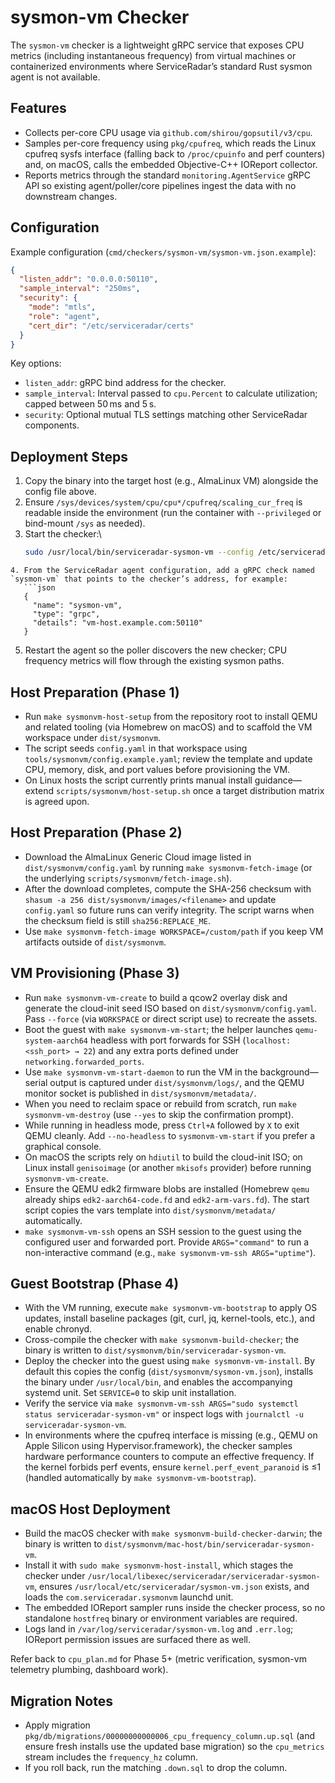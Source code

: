 # sysmon-vm Checker

The `sysmon-vm` checker is a lightweight gRPC service that exposes CPU metrics (including instantaneous frequency) from virtual machines or containerized environments where ServiceRadar’s standard Rust sysmon agent is not available.

## Features
- Collects per-core CPU usage via `github.com/shirou/gopsutil/v3/cpu`.
- Samples per-core frequency using `pkg/cpufreq`, which reads the Linux cpufreq sysfs interface (falling back to `/proc/cpuinfo` and perf counters) and, on macOS, calls the embedded Objective-C++ IOReport collector.
- Reports metrics through the standard `monitoring.AgentService` gRPC API so existing agent/poller/core pipelines ingest the data with no downstream changes.

## Configuration
Example configuration (`cmd/checkers/sysmon-vm/sysmon-vm.json.example`):

```json
{
  "listen_addr": "0.0.0.0:50110",
  "sample_interval": "250ms",
  "security": {
    "mode": "mtls",
    "role": "agent",
    "cert_dir": "/etc/serviceradar/certs"
  }
}
```

Key options:
- `listen_addr`: gRPC bind address for the checker.
- `sample_interval`: Interval passed to `cpu.Percent` to calculate utilization; capped between 50 ms and 5 s.
- `security`: Optional mutual TLS settings matching other ServiceRadar components.

## Deployment Steps
1. Copy the binary into the target host (e.g., AlmaLinux VM) alongside the config file above.
2. Ensure `/sys/devices/system/cpu/cpu*/cpufreq/scaling_cur_freq` is readable inside the environment (run the container with `--privileged` or bind-mount `/sys` as needed).
3. Start the checker:\
   ```bash
   sudo /usr/local/bin/serviceradar-sysmon-vm --config /etc/serviceradar/checkers/sysmon-vm.json
```
4. From the ServiceRadar agent configuration, add a gRPC check named `sysmon-vm` that points to the checker’s address, for example:
   ```json
   {
     "name": "sysmon-vm",
     "type": "grpc",
     "details": "vm-host.example.com:50110"
   }
   ```
5. Restart the agent so the poller discovers the new checker; CPU frequency metrics will flow through the existing sysmon paths.

## Host Preparation (Phase 1)
- Run `make sysmonvm-host-setup` from the repository root to install QEMU and related tooling (via Homebrew on macOS) and to scaffold the VM workspace under `dist/sysmonvm`.
- The script seeds `config.yaml` in that workspace using `tools/sysmonvm/config.example.yaml`; review the template and update CPU, memory, disk, and port values before provisioning the VM.
- On Linux hosts the script currently prints manual install guidance—extend `scripts/sysmonvm/host-setup.sh` once a target distribution matrix is agreed upon.

## Host Preparation (Phase 2)
- Download the AlmaLinux Generic Cloud image listed in `dist/sysmonvm/config.yaml` by running `make sysmonvm-fetch-image` (or the underlying `scripts/sysmonvm/fetch-image.sh`).
- After the download completes, compute the SHA-256 checksum with `shasum -a 256 dist/sysmonvm/images/<filename>` and update `config.yaml` so future runs can verify integrity. The script warns when the checksum field is still `sha256:REPLACE_ME`.
- Use `make sysmonvm-fetch-image WORKSPACE=/custom/path` if you keep VM artifacts outside of `dist/sysmonvm`.

## VM Provisioning (Phase 3)
- Run `make sysmonvm-vm-create` to build a qcow2 overlay disk and generate the cloud-init seed ISO based on `dist/sysmonvm/config.yaml`. Pass `--force` (via `WORKSPACE` or direct script use) to recreate the assets.
- Boot the guest with `make sysmonvm-vm-start`; the helper launches `qemu-system-aarch64` headless with port forwards for SSH (`localhost:<ssh_port> → 22`) and any extra ports defined under `networking.forwarded_ports`.
- Use `make sysmonvm-vm-start-daemon` to run the VM in the background—serial output is captured under `dist/sysmonvm/logs/`, and the QEMU monitor socket is published in `dist/sysmonvm/metadata/`.
- When you need to reclaim space or rebuild from scratch, run `make sysmonvm-vm-destroy` (use `--yes` to skip the confirmation prompt).
- While running in headless mode, press `Ctrl+A` followed by `X` to exit QEMU cleanly. Add `--no-headless` to `sysmonvm-vm-start` if you prefer a graphical console.
- On macOS the scripts rely on `hdiutil` to build the cloud-init ISO; on Linux install `genisoimage` (or another `mkisofs` provider) before running `sysmonvm-vm-create`.
- Ensure the QEMU edk2 firmware blobs are installed (Homebrew `qemu` already ships `edk2-aarch64-code.fd` and `edk2-arm-vars.fd`). The start script copies the vars template into `dist/sysmonvm/metadata/` automatically.
- `make sysmonvm-vm-ssh` opens an SSH session to the guest using the configured user and forwarded port. Provide `ARGS="command"` to run a non-interactive command (e.g., `make sysmonvm-vm-ssh ARGS="uptime"`).

## Guest Bootstrap (Phase 4)
- With the VM running, execute `make sysmonvm-vm-bootstrap` to apply OS updates, install baseline packages (git, curl, jq, kernel-tools, etc.), and enable chronyd.
- Cross-compile the checker with `make sysmonvm-build-checker`; the binary is written to `dist/sysmonvm/bin/serviceradar-sysmon-vm`.
- Deploy the checker into the guest using `make sysmonvm-vm-install`. By default this copies the config (`dist/sysmonvm/sysmon-vm.json`), installs the binary under `/usr/local/bin`, and enables the accompanying systemd unit. Set `SERVICE=0` to skip unit installation.
- Verify the service via `make sysmonvm-vm-ssh ARGS="sudo systemctl status serviceradar-sysmon-vm"` or inspect logs with `journalctl -u serviceradar-sysmon-vm`.
- In environments where the cpufreq interface is missing (e.g., QEMU on Apple Silicon using Hypervisor.framework), the checker samples hardware performance counters to compute an effective frequency. If the kernel forbids perf events, ensure `kernel.perf_event_paranoid` is ≤1 (handled automatically by `make sysmonvm-vm-bootstrap`).

## macOS Host Deployment
- Build the macOS checker with `make sysmonvm-build-checker-darwin`; the binary is written to `dist/sysmonvm/mac-host/bin/serviceradar-sysmon-vm`.
- Install it with `sudo make sysmonvm-host-install`, which stages the checker under `/usr/local/libexec/serviceradar/serviceradar-sysmon-vm`, ensures `/usr/local/etc/serviceradar/sysmon-vm.json` exists, and loads the `com.serviceradar.sysmonvm` launchd unit.
- The embedded IOReport sampler runs inside the checker process, so no standalone `hostfreq` binary or environment variables are required.
- Logs land in `/var/log/serviceradar/sysmon-vm.log` and `.err.log`; IOReport permission issues are surfaced there as well.

Refer back to `cpu_plan.md` for Phase 5+ (metric verification, sysmon-vm telemetry plumbing, dashboard work).

## Migration Notes
- Apply migration `pkg/db/migrations/00000000000006_cpu_frequency_column.up.sql` (and ensure fresh installs use the updated base migration) so the `cpu_metrics` stream includes the `frequency_hz` column.
- If you roll back, run the matching `.down.sql` to drop the column.
